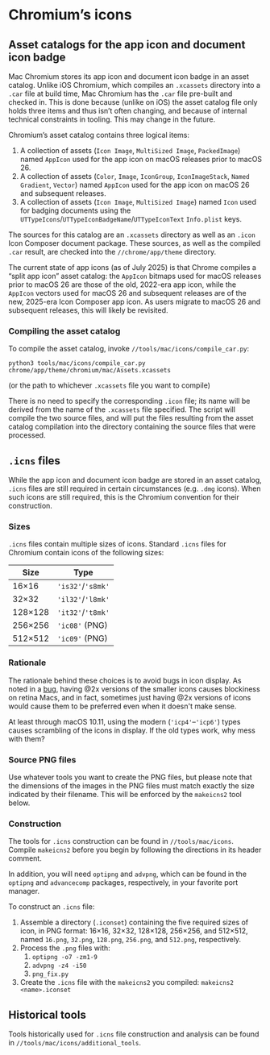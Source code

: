 # Chromium’s icons

## Asset catalogs for the app icon and document icon badge

Mac Chromium stores its app icon and document icon badge in an asset catalog.
Unlike iOS Chromium, which compiles an `.xcassets` directory into a `.car` file
at build time, Mac Chromium has the `.car` file pre-built and checked in. This
is done because (unlike on iOS) the asset catalog file only holds three items
and thus isn’t often changing, and because of internal technical constraints in
tooling. This may change in the future.

Chromium’s asset catalog contains three logical items:

1. A collection of assets (`Icon Image`, `MultiSized Image`, `PackedImage`)
   named `AppIcon` used for the app icon on macOS releases prior to macOS 26.
2. A collection of assets (`Color`, `Image`, `IconGroup`, `IconImageStack`,
   `Named Gradient`, `Vector`) named `AppIcon` used for the app icon on macOS 26
   and subsequent releases.
3. A collection of assets (`Icon Image`, `MultiSized Image`) named `Icon`
   used for badging documents using the
   `UTTypeIcons`/`UTTypeIconBadgeName`/`UTTypeIconText` `Info.plist` keys.

The sources for this catalog are an `.xcassets` directory as well as an `.icon`
Icon Composer document package. These sources, as well as the compiled `.car`
result, are checked into the `//chrome/app/theme` directory.

The current state of app icons (as of July 2025) is that Chrome compiles a
“split app icon” asset catalog: the `AppIcon` bitmaps used for macOS releases
prior to macOS 26 are those of the old, 2022-era app icon, while the `AppIcon`
vectors used for macOS 26 and subsequent releases are of the new, 2025-era Icon
Composer app icon. As users migrate to macOS 26 and subsequent releases, this
will likely be revisited.

### Compiling the asset catalog

To compile the asset catalog, invoke `//tools/mac/icons/compile_car.py`:

`python3 tools/mac/icons/compile_car.py chrome/app/theme/chromium/mac/Assets.xcassets`

(or the path to whichever `.xcassets` file you want to compile)

There is no need to specify the corresponding `.icon` file; its name will be
derived from the name of the `.xcassets` file specified. The script will compile
the two source files, and will put the files resulting from the asset catalog
compilation into the directory containing the source files that were processed.

## `.icns` files

While the app icon and document icon badge are stored in an asset catalog,
`.icns` files are still required in certain circumstances (e.g. `.dmg` icons).
When such icons are still required, this is the Chromium convention for their
construction.

### Sizes

`.icns` files contain multiple sizes of icons. Standard `.icns` files for
Chromium contain icons of the following sizes:

| Size    | Type              |
|---------|-------------------|
| 16×16   | `'is32'`/`'s8mk'` |
| 32×32   | `'il32'`/`'l8mk'` |
| 128×128 | `'it32'`/`'t8mk'` |
| 256×256 | `'ic08'` (PNG)    |
| 512×512 | `'ic09'` (PNG)    |

### Rationale

The rationale behind these choices is to avoid bugs in icon display. As noted in
a [bug](https://crbug.com/40451709#comment5), having @2x versions of the smaller
icons causes blockiness on retina Macs, and in fact, sometimes just having @2x
versions of icons would cause them to be preferred even when it doesn't make
sense.

At least through macOS 10.11, using the modern (`'icp4'`–`'icp6'`) types causes
scrambling of the icons in display. If the old types work, why mess with them?

### Source PNG files

Use whatever tools you want to create the PNG files, but please note that the
dimensions of the images in the PNG files must match exactly the size indicated
by their filename. This will be enforced by the `makeicns2` tool below.

### Construction

The tools for `.icns` construction can be found in `//tools/mac/icons`.
Compile `makeicns2` before you begin by following the directions in its header
comment.

In addition, you will need `optipng` and `advpng`, which can be found in the
`optipng` and `advancecomp` packages, respectively, in your favorite port
manager.

To construct an `.icns` file:

1. Assemble a directory (`.iconset`) containing the five required sizes of icon,
in PNG format: 16×16, 32×32, 128×128, 256×256, and 512×512, named `16.png`,
`32.png`, `128.png`, `256.png`, and `512.png`, respectively.
1. Process the `.png` files with:
    1. `optipng -o7 -zm1-9`
    1. `advpng -z4 -i50`
    1. `png_fix.py`
1. Create the `.icns` file with the `makeicns2` you compiled:
`makeicns2 <name>.iconset`

## Historical tools

Tools historically used for `.icns` file construction and analysis can be found
in `//tools/mac/icons/additional_tools`.
